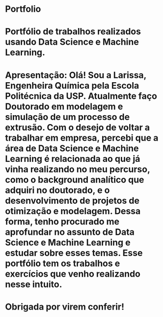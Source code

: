 # Portfolio
# Portfólio de trabalhos realizados usando Data Science e Machine Learning.

# Apresentação: Olá! Sou a Larissa, Engenheira Química pela Escola Politécnica da USP. Atualmente faço Doutorado em modelagem e simulação de um processo de extrusão. Com o desejo de voltar a trabalhar em empresa, percebi que a área de Data Science e Machine Learning é relacionada ao que já vinha realizando no meu percurso, como o background analítico que adquiri no doutorado, e o desenvolvimento de projetos de otimização e modelagem. Dessa forma, tenho procurado me aprofundar no assunto de Data Science e Machine Learning e estudar sobre esses temas. Esse portfólio tem os trabalhos e exercícios que venho realizando nesse intuito. 

# Obrigada por virem conferir!
